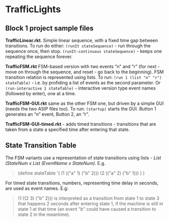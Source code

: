 # TrafficLights
Block 1 project sample files
----------------------------

**TrafficLinear.rkt**. Simple linear sequence, with a fixed time gap between transitions. To run do either:
`(runIt stateSequence)` - run through the sequence once, then stop.
`(runIt-continuous stateSequence)` - keeps one repeating the sequence forever.

**TrafficFSM.rkt** FSM-based version with two events “n” and “r” (for next - move on through the sequence, and reset - go back to the beginning).
FSM transition relation is represented using lists.
To run:
`(run 1 (list "n" "r") stateTable)` - i.e. by profiding a list of events as the second parameter.
Or
`(run-interactive 1 stateTable)` - interactive version type event names (followed by enter), one at a time.

**TrafficFSM-GUI.rkt** same as the other FSM one, but driven by a simple GUI (needs the two ASIP files too).
To run:
`(startup)` starts the GUI. Button 1 generates an “n” event, Button 2, an “r”.

**TrafficFSM-GUI-timed.rkt** - adds timed transitions - transitions that are taken from a state a specified time after entering that state.

State Transition Table
----------------------

The FSM variants use a representation of state transitions using lists - _List (StateNum x List (EventName x StateNum)_. E.g.

>(define stateTable
>  '(
>    (1 (("a" 1) ("b" 2)))
>    (2 (("a" 2) ("b" 1)))
>    ) )

For timed state transitions, numbers, representing time delay in seconds, are used as event names. E.g:
> (1 ((2 3) ("b" 2)))
is interpreted as a transition from state 1 to state 3 that happens 2 seconds after entering state 1, 
if the machine is still in state 1 at that time (an event "b" could have caused a transition to state 2 in the meantime).
